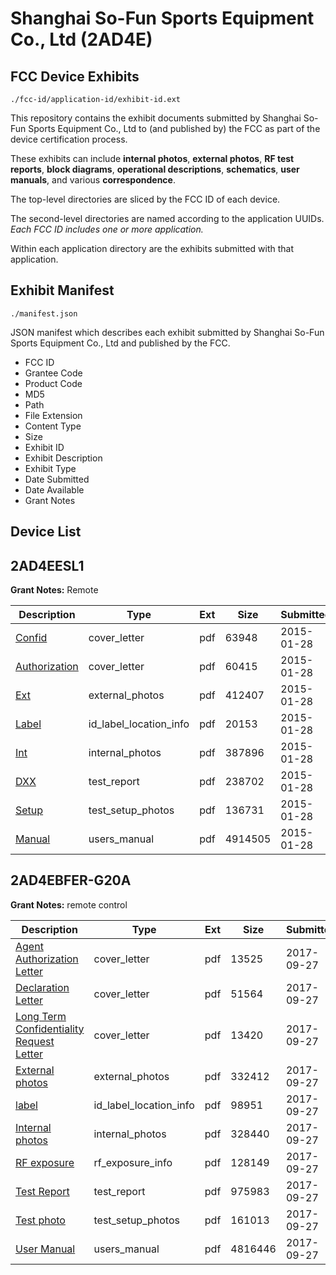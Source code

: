 # Shanghai So-Fun Sports Equipment Co., Ltd (2AD4E)
## FCC Device Exhibits

```
./fcc-id/application-id/exhibit-id.ext
```

This repository contains the exhibit documents submitted by Shanghai So-Fun Sports Equipment Co., Ltd to (and published by) the FCC as part of the device certification process.

These exhibits can include **internal photos**, **external photos**, **RF test reports**, **block diagrams**, **operational descriptions**, **schematics**, **user manuals**, and various **correspondence**.

The top-level directories are sliced by the FCC ID of each device.

The second-level directories are named according to the application UUIDs. *Each FCC ID includes one or more application.*

Within each application directory are the exhibits submitted with that application. 

## Exhibit Manifest

```
./manifest.json
```

JSON manifest which describes each exhibit submitted by Shanghai So-Fun Sports Equipment Co., Ltd and published by the FCC.

- FCC ID
- Grantee Code
- Product Code
- MD5
- Path
- File Extension
- Content Type
- Size
- Exhibit ID
- Exhibit Description
- Exhibit Type
- Date Submitted
- Date Available
- Grant Notes

## Device List
## 2AD4EESL1
**Grant Notes:** Remote

| Description | Type | Ext | Size | Submitted | Available |
| ----------- | ---- | --- | ---- | --------- | --------- |
| [Confid](2AD4EESL1/85713e86c8d1dd1e2acfc84f604f032b/2516837.pdf) | cover_letter | pdf | 63948 | 2015-01-28 | 2015-01-28 |
| [Authorization](2AD4EESL1/85713e86c8d1dd1e2acfc84f604f032b/2516840.pdf) | cover_letter | pdf | 60415 | 2015-01-28 | 2015-01-28 |
| [Ext](2AD4EESL1/85713e86c8d1dd1e2acfc84f604f032b/2516835.pdf) | external_photos | pdf | 412407 | 2015-01-28 | 2015-01-28 |
| [Label](2AD4EESL1/85713e86c8d1dd1e2acfc84f604f032b/2516839.pdf) | id_label_location_info | pdf | 20153 | 2015-01-28 | 2015-01-28 |
| [Int](2AD4EESL1/85713e86c8d1dd1e2acfc84f604f032b/2516838.pdf) | internal_photos | pdf | 387896 | 2015-01-28 | 2015-01-28 |
| [DXX](2AD4EESL1/85713e86c8d1dd1e2acfc84f604f032b/2516836.pdf) | test_report | pdf | 238702 | 2015-01-28 | 2015-01-28 |
| [Setup](2AD4EESL1/85713e86c8d1dd1e2acfc84f604f032b/2516841.pdf) | test_setup_photos | pdf | 136731 | 2015-01-28 | 2015-01-28 |
| [Manual](2AD4EESL1/85713e86c8d1dd1e2acfc84f604f032b/2516842.pdf) | users_manual | pdf | 4914505 | 2015-01-28 | 2015-01-28 |
## 2AD4EBFER-G20A
**Grant Notes:** remote control

| Description | Type | Ext | Size | Submitted | Available |
| ----------- | ---- | --- | ---- | --------- | --------- |
| [Agent Authorization Letter](2AD4EBFER-G20A/fcda9f76c75e258e910a02a137d76914/3582693.pdf) | cover_letter | pdf | 13525 | 2017-09-27 | 2017-09-27 |
| [Declaration Letter](2AD4EBFER-G20A/fcda9f76c75e258e910a02a137d76914/3582695.pdf) | cover_letter | pdf | 51564 | 2017-09-27 | 2017-09-27 |
| [Long Term Confidentiality Request Letter](2AD4EBFER-G20A/fcda9f76c75e258e910a02a137d76914/3582700.pdf) | cover_letter | pdf | 13420 | 2017-09-27 | 2017-09-27 |
| [External photos](2AD4EBFER-G20A/fcda9f76c75e258e910a02a137d76914/3582696.pdf) | external_photos | pdf | 332412 | 2017-09-27 | 2017-09-27 |
| [label](2AD4EBFER-G20A/fcda9f76c75e258e910a02a137d76914/3582699.pdf) | id_label_location_info | pdf | 98951 | 2017-09-27 | 2017-09-27 |
| [Internal photos](2AD4EBFER-G20A/fcda9f76c75e258e910a02a137d76914/3582698.pdf) | internal_photos | pdf | 328440 | 2017-09-27 | 2017-09-27 |
| [RF exposure](2AD4EBFER-G20A/fcda9f76c75e258e910a02a137d76914/3582702.pdf) | rf_exposure_info | pdf | 128149 | 2017-09-27 | 2017-09-27 |
| [Test Report](2AD4EBFER-G20A/fcda9f76c75e258e910a02a137d76914/3582697.pdf) | test_report | pdf | 975983 | 2017-09-27 | 2017-09-27 |
| [Test photo](2AD4EBFER-G20A/fcda9f76c75e258e910a02a137d76914/3582704.pdf) | test_setup_photos | pdf | 161013 | 2017-09-27 | 2017-09-27 |
| [User Manual](2AD4EBFER-G20A/fcda9f76c75e258e910a02a137d76914/3582705.pdf) | users_manual | pdf | 4816446 | 2017-09-27 | 2017-09-27 |
